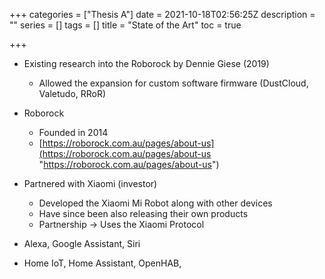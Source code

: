 +++
categories = ["Thesis A"]
date = 2021-10-18T02:56:25Z
description = ""
series = []
tags = []
title = "State of the Art"
toc = true

+++
* Existing research into the Roborock by Dennie Giese (2019)
  * Allowed the expansion for custom software firmware (DustCloud, Valetudo, RRoR)

* Roborock
  * Founded in 2014
  * [https://roborock.com.au/pages/about-us](https://roborock.com.au/pages/about-us "https://roborock.com.au/pages/about-us")
* Partnered with Xiaomi (investor)
  * Developed the Xiaomi Mi Robot along with other devices
  * Have since been also releasing their own products
  * Partnership -> Uses the Xiaomi Protocol
* Alexa, Google Assistant, Siri
* Home IoT, Home Assistant, OpenHAB, 